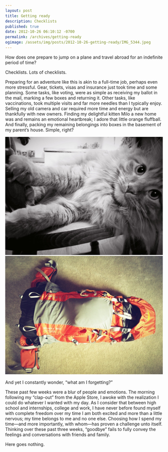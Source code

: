 ```yaml
---
layout: post
title: Getting ready
description: Checklists
published: true
date: 2012-10-26 06:10:12 -0700
permalink: /archives/getting-ready
ogimage: /assets/img/posts/2012-10-26-getting-ready/IMG_5344.jpeg
---
```

How does one prepare to jump on a plane and travel abroad for an indefinite period of time?

Checklists. Lots of checklists.

Preparing for an adventure like this is akin to a full-time job, perhaps even more stressful. Gear, tickets, visas and insurance just took time and some planning. Some tasks, like voting, were as simple as receiving my ballot in the mail, marking a few boxes and returning it. Other tasks, like vaccinations, took multiple visits and far more needles than I typically enjoy. Selling my old camera and car required more time and energy but are thankfully with new owners. Finding my delightful kitten Milo a new home was and remains an emotional heartbreak; I adore that little orange fluffball. And finally, packing my remaining belongings into boxes in the basement of my parent’s house. Simple, right?

![Milo][1]
![Backpack: everything I have for this trip][2]

And yet I constantly wonder, “what am I forgetting?”

These past few weeks were a blur of people and emotions. The morning following my “clap-out” from the Apple Store, I awoke with the realization I could do whatever I wanted with my day. As I consider that between high school and internships, college and work, I have never before found myself with complete freedom over my time I am both excited and more than a little nervous; my time belongs to me and no one else. Choosing how I spend my time—and more importantly, with whom—has proven a challenge unto itself. Thinking over these past three weeks, “goodbye” fails to fully convey the feelings and conversations with friends and family.

Here goes nothing.

[1]: /assets/img/posts/2012-10-26-getting-ready/IMG_5305.jpeg
[2]: /assets/img/posts/2012-10-26-getting-ready/IMG_5344.jpeg